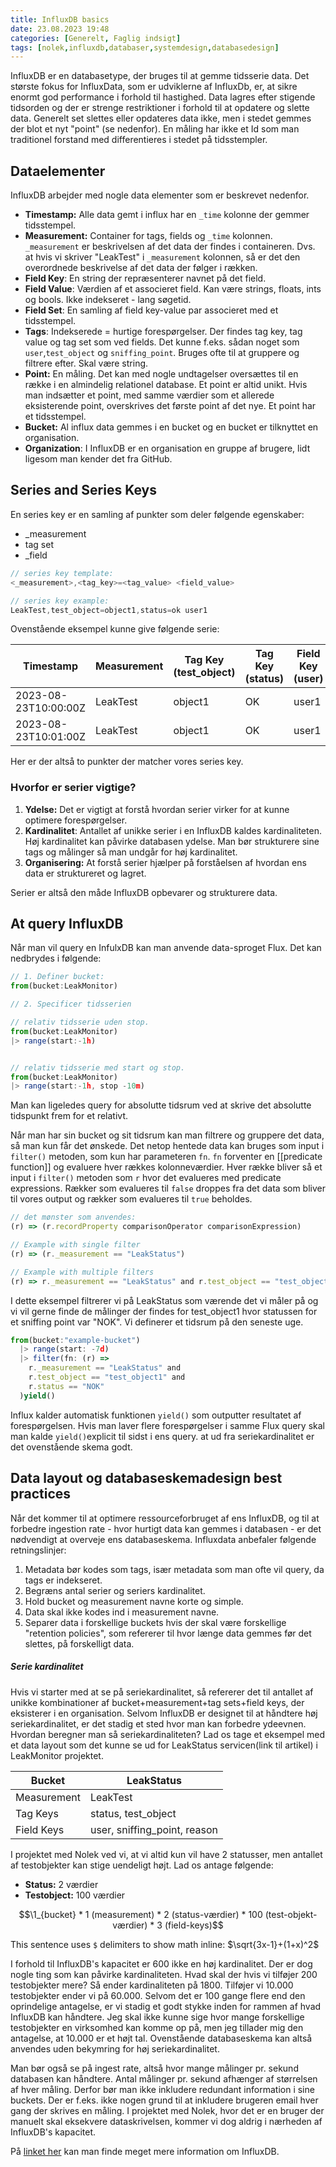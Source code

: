 ```yaml
---
title: InfluxDB basics
date: 23.08.2023 19:48
categories: [Generelt, Faglig indsigt]
tags: [nolek,influxdb,databaser,systemdesign,databasedesign]
---
```

InfluxDB er en databasetype, der bruges til at gemme tidsserie data. Det største fokus for InfluxData, som er udviklerne af InfluxDb, er, at sikre enormt god performance i forhold til hastighed. Data lagres efter stigende tidsorden og der er strenge restriktioner i forhold til at opdatere og slette data. Generelt set slettes eller opdateres data ikke, men i stedet gemmes der blot et nyt "point" (se nedenfor). En måling har ikke et Id som man traditionel forstand med differentieres i stedet på tidsstempler.

## Dataelementer
InfluxDB arbejder med nogle data elementer som er beskrevet nedenfor.

* **Timestamp:** Alle data gemt i influx har en `_time` kolonne der gemmer tidsstempel.
* **Measurement:** Container for tags, fields og `_time` kolonnen. `_measurement` er beskrivelsen af det data der findes i containeren. Dvs. at hvis vi skriver "LeakTest" i `_measurement` kolonnen, så er det den overordnede beskrivelse af det data der følger i rækken.
* **Field Key**: En string der repræsenterer navnet på det field.
* **Field Value**: Værdien af et associeret field. Kan være strings, floats, ints og bools. Ikke indekseret - lang søgetid.
* **Field Set**: En samling af field key-value par associeret med et tidsstempel.
* **Tags**: Indekserede = hurtige forespørgelser. Der findes tag key, tag value og tag set som ved fields. Det kunne f.eks. sådan noget som `user`,`test_object` og `sniffing_point`. Bruges ofte til at gruppere og filtrere efter. Skal være string.
* **Point:** En måling. Det kan med nogle undtagelser oversættes til en række i en almindelig relationel database. Et point er altid unikt. Hvis man indsætter et point, med samme værdier som et allerede eksisterende point, overskrives det første point af det nye. Et point har et tidsstempel.
* **Bucket:** Al influx data gemmes i en bucket og en bucket er tilknyttet en organisation.
* **Organization**: I InfluxDB er en organisation en gruppe af brugere, lidt ligesom man kender det fra GitHub.


## Series and Series Keys
En series key er en samling af punkter som deler følgende egenskaber:
* _measurement
* tag set
* _field

```js
// series key template:
<_measurement>,<tag_key>=<tag_value> <field_value>

// series key example:
LeakTest,test_object=object1,status=ok user1
```
Ovenstående eksempel kunne give følgende serie:

| Timestamp      | Measurement | Tag Key (test_object) | Tag Key (status) | Field Key (user) | Field Key (sniffing_point) | Field Key (reason) |
|----------------|-------------|-----------------------|------------------|------------------|----------------------------|--------------------|
| 2023-08-23T10:00:00Z | LeakTest    | object1                     | OK               | user1            | point1                     |                    |
|2023-08-23T10:01:00Z|LeakTest|object1|OK|user1|point2|

Her er der altså to punkter der matcher vores series key.

### Hvorfor er serier vigtige?
1. **Ydelse:** Det er vigtigt at forstå hvordan serier virker for at kunne optimere forespørgelser.
2. **Kardinalitet**: Antallet af unikke serier i en InfluxDB kaldes kardinaliteten. Høj kardinalitet kan påvirke databasen ydelse. Man bør strukturere sine tags og målinger så man undgår for høj kardinalitet.
3. **Organisering:** At forstå serier hjælper på forståelsen af hvordan ens data er struktureret og lagret.

Serier er altså den måde InfluxDB opbevarer og strukturere data.

## At query InfluxDB
Når man vil query en InfulxDB kan man anvende data-sproget Flux. Det kan nedbrydes i følgende:

```js
// 1. Definer bucket:
from(bucket:LeakMonitor)

// 2. Specificer tidsserien

// relativ tidsserie uden stop.
from(bucket:LeakMonitor)
|> range(start:-1h)


// relativ tidsserie med start og stop.
from(bucket:LeakMonitor)
|> range(start:-1h, stop -10m)
```

Man kan ligeledes query for absolutte tidsrum ved at skrive det absolutte tidspunkt frem for et relativt.

Når man har sin bucket og sit tidsrum kan man filtrere og gruppere det data, så man kun får det ønskede. Det netop hentede data kan bruges som input i `filter()` metoden, som kun har parameteren `fn`. `fn` forventer en [[predicate function]] og evaluere hver rækkes kolonneværdier. Hver række bliver så et input i `filter()` metoden som `r`  hvor det evalueres med predicate expressions. Rækker som evalueres til `false` droppes fra det data som bliver til vores output og rækker som evalueres til `true` beholdes.

```js
// det mønster som anvendes:
(r) => (r.recordProperty comparisonOperator comparisonExpression)

// Example with single filter
(r) => (r._measurement == "LeakStatus")

// Example with multiple filters
(r) => r._measurement == "LeakStatus" and r.test_object == "test_object1")
```

I dette eksempel filtrerer vi på LeakStatus som værende det vi måler på og vi vil gerne finde de målinger der findes for test_object1 hvor statussen for et sniffing point var "NOK". Vi definerer et tidsrum på den seneste uge.

```js
from(bucket:"example-bucket")
  |> range(start: -7d)
  |> filter(fn: (r) =>
    r._measurement == "LeakStatus" and
    r.test_object == "test_object1" and
    r.status == "NOK"
  )yield()
```

Influx kalder automatisk funktionen `yield()` som outputter resultatet af forespørgelsen. Hvis man laver flere forespørgelser i samme Flux query skal man kalde `yield()`explicit til sidst i ens query.
at ud fra seriekardinalitet er det ovenstående skema godt.

## Data layout og databaseskemadesign best practices
Når det kommer til at optimere ressourceforbruget af ens InfluxDB, og til at forbedre ingestion rate - hvor hurtigt data kan gemmes i databasen - er det nødvendigt at overveje ens databaseskema. Influxdata anbefaler følgende retningslinjer:

1. Metadata bør kodes som tags, især metadata som man ofte vil query, da tags er indekseret.
2. Begræns antal serier og seriers kardinalitet.
3. Hold bucket og measurement navne korte og simple.
4. Data skal ikke kodes ind i measurement navne.
5. Separer data i forskellige buckets hvis der skal være forskellige "retention policies", som refererer til hvor længe data gemmes før det slettes, på forskelligt data.

##### Serie kardinalitet
Hvis vi starter med at se på seriekardinalitet, så refererer det til antallet af unikke kombinationer af bucket+measurement+tag sets+field keys, der eksisterer i en organisation. Selvom InfluxDB er designet til at håndtere høj seriekardinalitet, er det stadig et sted hvor man kan forbedre ydeevnen. Hvordan beregner man så seriekardinaliteten? Lad os tage et eksempel med et data layout som det kunne se ud for LeakStatus servicen(link til artikel) i LeakMonitor projektet.

|Bucket|LeakStatus|
|-------|-----------|
|Measurement|LeakTest|
|Tag Keys|status, test_object |
|Field Keys|user, sniffing_point, reason|

I projektet med Nolek ved vi, at vi altid kun vil have 2 statusser, men antallet af testobjekter kan stige uendeligt højt. Lad os antage følgende:

* **Status:** 2 værdier
* **Testobject:** 100 værdier

```math 
\1_{bucket} * 1 (measurement) * 2 (status-værdier) * 100 (test-objekt-værdier) * 3 (field-keys)
```

This sentence uses `$` delimiters to show math inline:  $\sqrt{3x-1}+(1+x)^2$

I forhold til InfluxDB's kapacitet er 600 ikke en høj kardinalitet. Der er dog nogle ting som kan påvirke kardinaliteten. Hvad skal der hvis vi tilføjer 200 testobjekter mere? Så ender kardinaliteten på 1800. Tilføjer vi 10.000 testobjekter ender vi på 60.000. Selvom det er 100 gange flere end den oprindelige antagelse, er vi stadig et godt stykke inden for rammen af hvad InfluxDB kan håndtere. Jeg skal ikke kunne sige hvor mange forskellige testobjekter en virksomhed kan komme op på, men jeg tillader mig den antagelse, at 10.000 er et højt tal. Ovenstående databaseskema kan altså anvendes uden bekymring for høj seriekardinalitet.

Man bør også se på ingest rate, altså hvor mange målinger pr. sekund databasen kan håndtere. Antal målinger pr. sekund afhænger af størrelsen af hver måling. Derfor bør man ikke inkludere redundant information i sine buckets. Der er f.eks. ikke nogen grund til at inkludere brugeren email hver gang der skrives en måling. I projektet med Nolek, hvor det er en bruger der manuelt skal eksekvere dataskrivelsen, kommer vi dog aldrig i nærheden af InfluxDB's kapacitet.

På [linket her](https://docs.influxdata.com/influxdb/v2.7) kan man finde meget mere information om InfluxDB.
